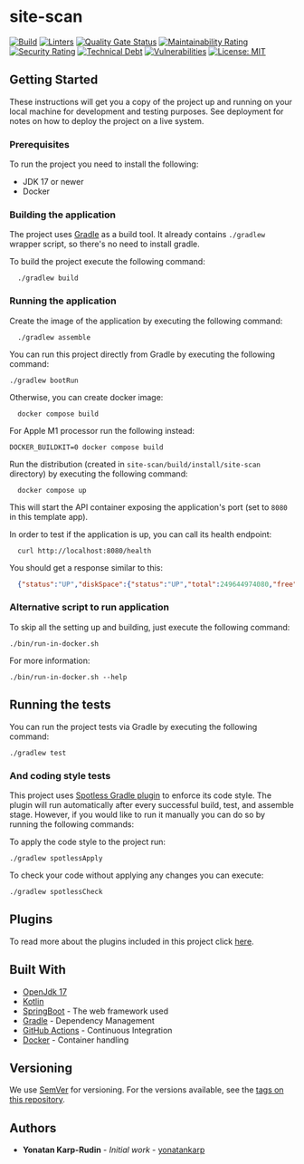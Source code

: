 # site-scan

[![Build](https://github.com/yonatankarp/site-scan/actions/workflows/ci.yml/badge.svg)](https://github.com/yonatankarp/site-scan/actions/workflows/ci.yml)
[![Linters](https://github.com/yonatankarp/site-scan/actions/workflows/linting.yml/badge.svg)](https://github.com/yonatankarp/site-scan/actions/workflows/linting.yml)
[![Quality Gate Status](https://sonarcloud.io/api/project_badges/measure?project=yonatankarp_site-scan&metric=alert_status)](https://sonarcloud.io/summary/new_code?id=yonatankarp_site-scan)
[![Maintainability Rating](https://sonarcloud.io/api/project_badges/measure?project=yonatankarp_site-scan&metric=sqale_rating)](https://sonarcloud.io/summary/new_code?id=yonatankarp_site-scan)
[![Security Rating](https://sonarcloud.io/api/project_badges/measure?project=yonatankarp_site-scan&metric=security_rating)](https://sonarcloud.io/summary/new_code?id=yonatankarp_site-scan)
[![Technical Debt](https://sonarcloud.io/api/project_badges/measure?project=yonatankarp_site-scan&metric=sqale_index)](https://sonarcloud.io/summary/new_code?id=yonatankarp_site-scan)
[![Vulnerabilities](https://sonarcloud.io/api/project_badges/measure?project=yonatankarp_site-scan&metric=vulnerabilities)](https://sonarcloud.io/summary/new_code?id=yonatankarp_site-scan)
[![License: MIT](https://img.shields.io/badge/License-MIT-yellow.svg)](https://opensource.org/licenses/MIT)

## Getting Started

These instructions will get you a copy of the project up and running on your
local machine for development and testing purposes. See deployment for notes on
how to deploy the project on a live system.

### Prerequisites

To run the project you need to install the following:

- JDK 17 or newer
- Docker


### Building the application

The project uses [Gradle](https://gradle.org) as a build tool. It already contains
`./gradlew` wrapper script, so there's no need to install gradle.

To build the project execute the following command:

```shell
  ./gradlew build
```

### Running the application

Create the image of the application by executing the following command:

```shell
  ./gradlew assemble
```

You can run this project directly from Gradle by executing the following
command:

```shell
./gradlew bootRun
```

Otherwise, you can create docker image:

```shell
  docker compose build
```

For Apple M1 processor run the following instead:

```shell
DOCKER_BUILDKIT=0 docker compose build
```

Run the distribution (created in `site-scan/build/install/site-scan`
directory) by executing the following command:

```shell
  docker compose up
```

This will start the API container exposing the application's port
(set to `8080` in this template app).

In order to test if the application is up, you can call its health endpoint:

```shell
  curl http://localhost:8080/health
```

You should get a response similar to this:

```json
  {"status":"UP","diskSpace":{"status":"UP","total":249644974080,"free":137188298752,"threshold":10485760}}
```

### Alternative script to run application

To skip all the setting up and building, just execute the following command:

```shell
./bin/run-in-docker.sh
```

For more information:

```shell
./bin/run-in-docker.sh --help
```

## Running the tests

You can run the project tests via Gradle by executing the following command:

```shell
./gradlew test
```

### And coding style tests

This project uses [Spotless Gradle plugin](https://github.com/diffplug/spotless)
to enforce its code style. The plugin will run automatically after every
successful build, test, and assemble stage. However, if you would like to run
it manually you can do so by running the following commands:

To apply the code style to the project run:

```shell
./gradlew spotlessApply
```

To check your code without applying any changes you can execute:

```shell
./gradlew spotlessCheck
```

## Plugins

To read more about the plugins included in this project click
[here](./docs/plugins.md).

## Built With

- [OpenJdk 17](https://openjdk.java.net/projects/jdk/17/)
- [Kotlin](https://kotlinlang.org/)
- [SpringBoot](https://spring.io/projects/spring-boot) - The web framework used
- [Gradle](https://gradle.org/) - Dependency Management
- [GitHub Actions](https://docs.github.com/en/actions) - Continuous Integration
- [Docker](https://www.docker.com/) - Container handling

## Versioning

We use [SemVer](http://semver.org/) for versioning. For the versions available,
see the [tags on this repository](https://github.com/your/project/tags).

## Authors

- **Yonatan Karp-Rudin** - *Initial work* - [yonatankarp](https://github.com/yonatankarp)
